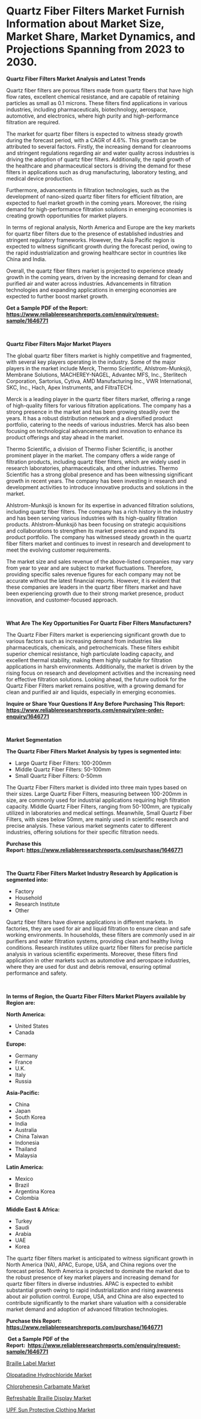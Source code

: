 <p><h1>Quartz Fiber Filters Market Furnish Information about Market Size, Market Share, Market Dynamics, and Projections Spanning from 2023 to 2030.</h1></p><p><strong>Quartz Fiber Filters Market Analysis and Latest Trends</strong></p>
<p><p>Quartz fiber filters are porous filters made from quartz fibers that have high flow rates, excellent chemical resistance, and are capable of retaining particles as small as 0.1 microns. These filters find applications in various industries, including pharmaceuticals, biotechnology, aerospace, automotive, and electronics, where high purity and high-performance filtration are required.</p><p>The market for quartz fiber filters is expected to witness steady growth during the forecast period, with a CAGR of 4.6%. This growth can be attributed to several factors. Firstly, the increasing demand for cleanrooms and stringent regulations regarding air and water quality across industries is driving the adoption of quartz fiber filters. Additionally, the rapid growth of the healthcare and pharmaceutical sectors is driving the demand for these filters in applications such as drug manufacturing, laboratory testing, and medical device production.</p><p>Furthermore, advancements in filtration technologies, such as the development of nano-sized quartz fiber filters for efficient filtration, are expected to fuel market growth in the coming years. Moreover, the rising demand for high-performance filtration solutions in emerging economies is creating growth opportunities for market players.</p><p>In terms of regional analysis, North America and Europe are the key markets for quartz fiber filters due to the presence of established industries and stringent regulatory frameworks. However, the Asia Pacific region is expected to witness significant growth during the forecast period, owing to the rapid industrialization and growing healthcare sector in countries like China and India.</p><p>Overall, the quartz fiber filters market is projected to experience steady growth in the coming years, driven by the increasing demand for clean and purified air and water across industries. Advancements in filtration technologies and expanding applications in emerging economies are expected to further boost market growth.</p></p>
<p><strong>Get a Sample PDF of the Report:&nbsp; <a href="https://www.reliableresearchreports.com/enquiry/request-sample/1646771">https://www.reliableresearchreports.com/enquiry/request-sample/1646771</a></strong></p>
<p>&nbsp;</p>
<p><strong>Quartz Fiber Filters Major Market Players</strong></p>
<p><p>The global quartz fiber filters market is highly competitive and fragmented, with several key players operating in the industry. Some of the major players in the market include Merck, Thermo Scientific, Ahlstrom-Munksjö, Membrane Solutions, MACHEREY-NAGEL, Advantec MFS, Inc., Sterlitech Corporation, Sartorius, Cytiva, AMD Manufacturing Inc., VWR International, SKC, Inc., Hach, Apex Instruments, and FiltraTECH.</p><p>Merck is a leading player in the quartz fiber filters market, offering a range of high-quality filters for various filtration applications. The company has a strong presence in the market and has been growing steadily over the years. It has a robust distribution network and a diversified product portfolio, catering to the needs of various industries. Merck has also been focusing on technological advancements and innovation to enhance its product offerings and stay ahead in the market.</p><p>Thermo Scientific, a division of Thermo Fisher Scientific, is another prominent player in the market. The company offers a wide range of filtration products, including quartz fiber filters, which are widely used in research laboratories, pharmaceuticals, and other industries. Thermo Scientific has a strong global presence and has been witnessing significant growth in recent years. The company has been investing in research and development activities to introduce innovative products and solutions in the market.</p><p>Ahlstrom-Munksjö is known for its expertise in advanced filtration solutions, including quartz fiber filters. The company has a rich history in the industry and has been serving various industries with its high-quality filtration products. Ahlstrom-Munksjö has been focusing on strategic acquisitions and collaborations to strengthen its market presence and expand its product portfolio. The company has witnessed steady growth in the quartz fiber filters market and continues to invest in research and development to meet the evolving customer requirements.</p><p>The market size and sales revenue of the above-listed companies may vary from year to year and are subject to market fluctuations. Therefore, providing specific sales revenue figures for each company may not be accurate without the latest financial reports. However, it is evident that these companies are leaders in the quartz fiber filters market and have been experiencing growth due to their strong market presence, product innovation, and customer-focused approach.</p></p>
<p>&nbsp;</p>
<p><strong>What Are The Key Opportunities For Quartz Fiber Filters Manufacturers?</strong></p>
<p><p>The Quartz Fiber Filters market is experiencing significant growth due to various factors such as increasing demand from industries like pharmaceuticals, chemicals, and petrochemicals. These filters exhibit superior chemical resistance, high particulate loading capacity, and excellent thermal stability, making them highly suitable for filtration applications in harsh environments. Additionally, the market is driven by the rising focus on research and development activities and the increasing need for effective filtration solutions. Looking ahead, the future outlook for the Quartz Fiber Filters market remains positive, with a growing demand for clean and purified air and liquids, especially in emerging economies.</p></p>
<p><strong>Inquire or Share Your Questions If Any Before Purchasing This Report: <a href="https://www.reliableresearchreports.com/enquiry/pre-order-enquiry/1646771">https://www.reliableresearchreports.com/enquiry/pre-order-enquiry/1646771</a></strong></p>
<p>&nbsp;</p>
<p><strong>Market Segmentation</strong></p>
<p><strong>The Quartz Fiber Filters Market Analysis by types is segmented into:</strong></p>
<p><ul><li>Large Quartz Fiber Filters: 100-200mm</li><li>Middle Quartz Fiber Filters: 50-100mm</li><li>Small Quartz Fiber Filters: 0-50mm</li></ul></p>
<p><p>The Quartz Fiber Filters market is divided into three main types based on their sizes. Large Quartz Fiber Filters, measuring between 100-200mm in size, are commonly used for industrial applications requiring high filtration capacity. Middle Quartz Fiber Filters, ranging from 50-100mm, are typically utilized in laboratories and medical settings. Meanwhile, Small Quartz Fiber Filters, with sizes below 50mm, are mainly used in scientific research and precise analysis. These various market segments cater to different industries, offering solutions for their specific filtration needs.</p></p>
<p><strong>Purchase this Report:&nbsp;<a href="https://www.reliableresearchreports.com/purchase/1646771">https://www.reliableresearchreports.com/purchase/1646771</a></strong></p>
<p>&nbsp;</p>
<p><strong>The Quartz Fiber Filters Market Industry Research by Application is segmented into:</strong></p>
<p><ul><li>Factory</li><li>Household</li><li>Research Institute</li><li>Other</li></ul></p>
<p><p>Quartz fiber filters have diverse applications in different markets. In factories, they are used for air and liquid filtration to ensure clean and safe working environments. In households, these filters are commonly used in air purifiers and water filtration systems, providing clean and healthy living conditions. Research institutes utilize quartz fiber filters for precise particle analysis in various scientific experiments. Moreover, these filters find application in other markets such as automotive and aerospace industries, where they are used for dust and debris removal, ensuring optimal performance and safety.</p></p>
<p>&nbsp;</p>
<p><strong>In terms of Region, the Quartz Fiber Filters Market Players available by Region are:</strong></p>
<p>
    <p> <strong> North America: </strong>
        <ul>
            <li>United States</li>
            <li>Canada</li>
        </ul>
        </p> 
    <p> <strong> Europe: </strong>
        <ul>
            <li>Germany</li>
            <li>France</li>
            <li>U.K.</li>
            <li>Italy</li>
            <li>Russia</li>
        </ul>
        </p> 
    <p> <strong> Asia-Pacific: </strong>
        <ul>
            <li>China</li>
            <li>Japan</li>
            <li>South Korea</li>
            <li>India</li>
            <li>Australia</li>
            <li>China Taiwan</li>
            <li>Indonesia</li>
            <li>Thailand</li>
            <li>Malaysia</li>
        </ul>
        </p> 
    <p> <strong> Latin America: </strong>
        <ul>
            <li>Mexico</li>
            <li>Brazil</li>
            <li>Argentina Korea</li>
            <li>Colombia</li>
        </ul>
        </p> 
    <p> <strong> Middle East & Africa: </strong>
        <ul>
            <li>Turkey</li>
            <li>Saudi</li>
            <li>Arabia</li>
            <li>UAE</li>
            <li>Korea</li>
        </ul>
    </p>
    </p>
<p><p>The quartz fiber filters market is anticipated to witness significant growth in North America (NA), APAC, Europe, USA, and China regions over the forecast period. North America is projected to dominate the market due to the robust presence of key market players and increasing demand for quartz fiber filters in diverse industries. APAC is expected to exhibit substantial growth owing to rapid industrialization and rising awareness about air pollution control. Europe, USA, and China are also expected to contribute significantly to the market share valuation with a considerable market demand and adoption of advanced filtration technologies.</p></p>
<p><strong>Purchase this Report: <a href="https://www.reliableresearchreports.com/purchase/1646771">https://www.reliableresearchreports.com/purchase/1646771</a></strong></p>
<p>&nbsp;<strong>Get a Sample PDF of the Report:&nbsp;&nbsp;<a href="https://www.reliableresearchreports.com/enquiry/request-sample/1646771">https://www.reliableresearchreports.com/enquiry/request-sample/1646771</a></strong></p>
<p><strong></strong></p>
<p><p><a href="https://www.linkedin.com/pulse/braille-label-market-share-amp-new-trends-analysis-report-esvhe/">Braille Label Market</a></p><p><a href="https://github.com/rahu1503/Market-Research-Report-List-1/blob/main/olopatadine-hydrochloride-market.md">Olopatadine Hydrochloride Market</a></p><p><a href="https://github.com/rahu1501/Market-Research-Report-List-1/blob/main/chlorphenesin-carbamate-market.md">Chlorphenesin Carbamate Market</a></p><p><a href="https://www.linkedin.com/pulse/refreshable-braille-display-market-size-share-global-analysis-xkjte/">Refreshable Braille Display Market</a></p><p><a href="https://www.linkedin.com/pulse/upf-sun-protective-clothing-market-insights-players-forecast-zoiwe/">UPF Sun Protective Clothing Market</a></p></p>